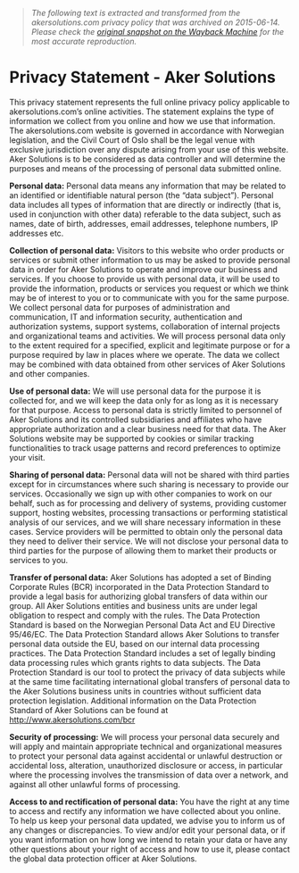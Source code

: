 > *The following text is extracted and transformed from the akersolutions.com privacy policy that was archived on 2015-06-14. Please check the [original snapshot on the Wayback Machine](https://web.archive.org/web/20150614235929id_/http%3A//akersolutions.com/en/Privacy-Statement) for the most accurate reproduction.*

# Privacy Statement - Aker Solutions

This privacy statement represents the full online privacy policy applicable to akersolutions.com’s online activities. The statement explains the type of information we collect from you online and how we use that information. The akersolutions.com website is governed in accordance with Norwegian legislation, and the Civil Court of Oslo shall be the legal venue with exclusive jurisdiction over any dispute arising from your use of this website. Aker Solutions is to be considered as data controller and will determine the purposes and means of the processing of personal data submitted online.

**Personal data:** Personal data means any information that may be related to an identified or identifiable natural person (the “data subject”). Personal data includes all types of information that are directly or indirectly (that is, used in conjunction with other data) referable to the data subject, such as names, date of birth, addresses, email addresses, telephone numbers, IP addresses etc.

**Collection of personal data:** Visitors to this website who order products or services or submit other information to us may be asked to provide personal data in order for Aker Solutions to operate and improve our business and services. If you choose to provide us with personal data, it will be used to provide the information, products or services you request or which we think may be of interest to you or to communicate with you for the same purpose. We collect personal data for purposes of administration and communication, IT and information security, authentication and authorization systems, support systems, collaboration of internal projects and organizational teams and activities. We will process personal data only to the extent required for a specified, explicit and legitimate purpose or for a purpose required by law in places where we operate. The data we collect may be combined with data obtained from other services of Aker Solutions and other companies.

**Use of personal data:** We will use personal data for the purpose it is collected for, and we will keep the data only for as long as it is necessary for that purpose. Access to personal data is strictly limited to personnel of Aker Solutions and its controlled subsidiaries and affiliates who have appropriate authorization and a clear business need for that data. The Aker Solutions website may be supported by cookies or similar tracking functionalities to track usage patterns and record preferences to optimize your visit.

**Sharing of personal data:** Personal data will not be shared with third parties except for in circumstances where such sharing is necessary to provide our services. Occasionally we sign up with other companies to work on our behalf, such as for processing and delivery of systems, providing customer support, hosting websites, processing transactions or performing statistical analysis of our services, and we will share necessary information in these cases. Service providers will be permitted to obtain only the personal data they need to deliver their service. We will not disclose your personal data to third parties for the purpose of allowing them to market their products or services to you.

**Transfer of personal data:** Aker Solutions has adopted a set of Binding Corporate Rules (BCR) incorporated in the Data Protection Standard to provide a legal basis for authorizing global transfers of data within our group. All Aker Solutions entities and business units are under legal obligation to respect and comply with the rules. The Data Protection Standard is based on the Norwegian Personal Data Act and EU Directive 95/46/EC. The Data Protection Standard allows Aker Solutions to transfer personal data outside the EU, based on our internal data processing practices. The Data Protection Standard includes a set of legally binding data processing rules which grants rights to data subjects. The Data Protection Standard is our tool to protect the privacy of data subjects while at the same time facilitating international global transfers of personal data to the Aker Solutions business units in countries without sufficient data protection legislation. Additional information on the Data Protection Standard of Aker Solutions can be found at <http://www.akersolutions.com/bcr>

**Security of processing:** We will process your personal data securely and will apply and maintain appropriate technical and organizational measures to protect your personal data against accidental or unlawful destruction or accidental loss, alteration, unauthorized disclosure or access, in particular where the processing involves the transmission of data over a network, and against all other unlawful forms of processing.

**Access to and rectification of personal data:** You have the right at any time to access and rectify any information we have collected about you online. To help us keep your personal data updated, we advise you to inform us of any changes or discrepancies. To view and/or edit your personal data, or if you want information on how long we intend to retain your data or have any other questions about your right of access and how to use it, please contact the global data protection officer at Aker Solutions.
